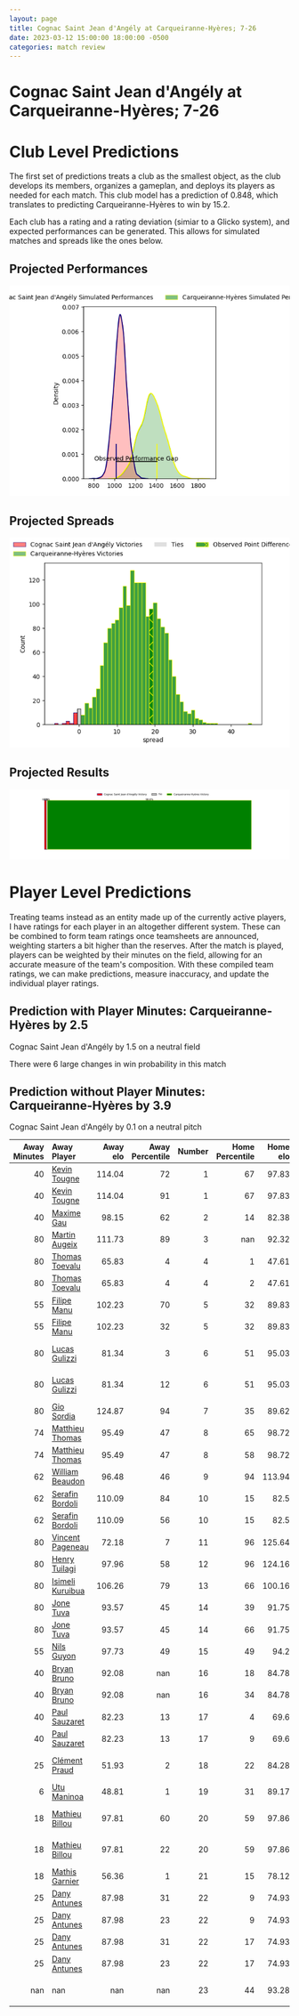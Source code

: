 ```yaml
---  
layout: page  
title: Cognac Saint Jean d'Angély at Carqueiranne-Hyères; 7-26  
date: 2023-03-12 15:00:00 18:00:00 -0500  
categories: match review  
---
```

# Cognac Saint Jean d'Angély at Carqueiranne-Hyères; 7-26

# Club Level Predictions


The first set of predictions treats a club as the smallest object, as the club develops its members, organizes a gameplan, and deploys its players as needed for each match. This club model has a prediction of 0.848, which translates to predicting Carqueiranne-Hyères to win by 15.2.

Each club has a rating and a rating deviation (simiar to a Glicko system), and expected performances can be generated. This allows for simulated matches and spreads like the ones below.
## Projected Performances


![Projected Performances](plots/performances_2023-03-12-Carqueiranne-Hyères-CognacSaintJeand'Angély.png)
## Projected Spreads


![Projected Spreads](plots/spreads_2023-03-12-Carqueiranne-Hyères-CognacSaintJeand'Angély.png)
## Projected Results


![Projected Results](plots/resultbar_2023-03-12-Carqueiranne-Hyères-CognacSaintJeand'Angély.png)
# Player Level Predictions


Treating teams instead as an entity made up of the currently active players, I have ratings for each player in an altogether different system. These can be combined to form team ratings once teamsheets are announced, weighting starters a bit higher than the reserves. After the match is played, players can be weighted by their minutes on the field, allowing for an accurate measure of the team's composition. With these compiled team ratings, we can make predictions, measure inaccuracy, and update the individual player ratings.
## Prediction with Player Minutes: Carqueiranne-Hyères by 2.5


Cognac Saint Jean d'Angély by 1.5 on a neutral field

There were 6 large changes in win probability in this match
## Prediction without Player Minutes: Carqueiranne-Hyères by 3.9


Cognac Saint Jean d'Angély by 0.1 on a neutral pitch



|   Away Minutes | Away Player                                                     |   Away elo |   Away Percentile |   Number |   Home Percentile |   Home elo | Home Player                                                                    |   Home Minutes |
|---------------:|:----------------------------------------------------------------|-----------:|------------------:|---------:|------------------:|-----------:|:-------------------------------------------------------------------------------|---------------:|
|             40 | [Kevin Tougne](..//playerfiles//KevinTougne_cleaned.md)         |     114.04 |                72 |        1 |                67 |      97.83 | [Costel Burtila](..//playerfiles//CostelBurtila_cleaned.md)                    |             54 |
|             40 | [Kevin Tougne](..//playerfiles//KevinTougne_cleaned.md)         |     114.04 |                91 |        1 |                67 |      97.83 | [Costel Burtila](..//playerfiles//CostelBurtila_cleaned.md)                    |             54 |
|             40 | [Maxime Gau](..//playerfiles//MaximeGau_cleaned.md)             |      98.15 |                62 |        2 |                14 |      82.38 | [Michael Tyumenev](..//playerfiles//MichaelTyumenev_cleaned.md)                |             48 |
|             80 | [Martin Augeix](..//playerfiles//MartinAugeix_cleaned.md)       |     111.73 |                89 |        3 |               nan |      92.32 | [Loni Uhila](..//playerfiles//LoniUhila_cleaned.md)                            |             66 |
|             80 | [Thomas Toevalu](..//playerfiles//ThomasToevalu_cleaned.md)     |      65.83 |                 4 |        4 |                 1 |      47.61 | [Lucas Cazac](..//playerfiles//LucasCazac_cleaned.md)                          |             80 |
|             80 | [Thomas Toevalu](..//playerfiles//ThomasToevalu_cleaned.md)     |      65.83 |                 4 |        4 |                 2 |      47.61 | [Lucas Cazac](..//playerfiles//LucasCazac_cleaned.md)                          |             80 |
|             55 | [Filipe Manu](..//playerfiles//FilipeManu_cleaned.md)           |     102.23 |                70 |        5 |                32 |      89.83 | [César Damiani](..//playerfiles//CésarDamiani_cleaned.md)                      |             80 |
|             55 | [Filipe Manu](..//playerfiles//FilipeManu_cleaned.md)           |     102.23 |                32 |        5 |                32 |      89.83 | [César Damiani](..//playerfiles//CésarDamiani_cleaned.md)                      |             80 |
|             80 | [Lucas Gulizzi](..//playerfiles//LucasGulizzi_cleaned.md)       |      81.34 |                 3 |        6 |                51 |      95.03 | [Florian Munoz Rivero](..//playerfiles//FlorianMunozRivero_cleaned.md)         |             55 |
|             80 | [Lucas Gulizzi](..//playerfiles//LucasGulizzi_cleaned.md)       |      81.34 |                12 |        6 |                51 |      95.03 | [Florian Munoz Rivero](..//playerfiles//FlorianMunozRivero_cleaned.md)         |             55 |
|             80 | [Gio Sordia](..//playerfiles//GioSordia_cleaned.md)             |     124.87 |                94 |        7 |                35 |      89.62 | [Alexander Nowicki](..//playerfiles//AlexanderNowicki_cleaned.md)              |             80 |
|             74 | [Matthieu Thomas](..//playerfiles//MatthieuThomas_cleaned.md)   |      95.49 |                47 |        8 |                65 |      98.72 | [André Gorin](..//playerfiles//AndréGorin_cleaned.md)                          |             66 |
|             74 | [Matthieu Thomas](..//playerfiles//MatthieuThomas_cleaned.md)   |      95.49 |                47 |        8 |                58 |      98.72 | [André Gorin](..//playerfiles//AndréGorin_cleaned.md)                          |             66 |
|             62 | [William Beaudon](..//playerfiles//WilliamBeaudon_cleaned.md)   |      96.48 |                46 |        9 |                94 |     113.94 | [Thomas Sonetti](..//playerfiles//ThomasSonetti_cleaned.md)                    |             59 |
|             62 | [Serafin Bordoli](..//playerfiles//SerafinBordoli_cleaned.md)   |     110.09 |                84 |       10 |                15 |      82.5  | [Théo Defrance](..//playerfiles//ThéoDefrance_cleaned.md)                      |             55 |
|             62 | [Serafin Bordoli](..//playerfiles//SerafinBordoli_cleaned.md)   |     110.09 |                56 |       10 |                15 |      82.5  | [Théo Defrance](..//playerfiles//ThéoDefrance_cleaned.md)                      |             55 |
|             80 | [Vincent Pageneau](..//playerfiles//VincentPageneau_cleaned.md) |      72.18 |                 7 |       11 |                96 |     125.64 | [Kalani Robert](..//playerfiles//KalaniRobert_cleaned.md)                      |             80 |
|             80 | [Henry Tuilagi](..//playerfiles//HenryTuilagi_cleaned.md)       |      97.96 |                58 |       12 |                96 |     124.16 | [Romain Leveque](..//playerfiles//RomainLeveque_cleaned.md)                    |             80 |
|             80 | [Isimeli Kuruibua](..//playerfiles//IsimeliKuruibua_cleaned.md) |     106.26 |                79 |       13 |                66 |     100.16 | [Charles Brousse](..//playerfiles//CharlesBrousse_cleaned.md)                  |             68 |
|             80 | [Jone Tuva](..//playerfiles//JoneTuva_cleaned.md)               |      93.57 |                45 |       14 |                39 |      91.75 | [Josselyn Bouchon](..//playerfiles//JosselynBouchon_cleaned.md)                |             80 |
|             80 | [Jone Tuva](..//playerfiles//JoneTuva_cleaned.md)               |      93.57 |                45 |       14 |                66 |      91.75 | [Josselyn Bouchon](..//playerfiles//JosselynBouchon_cleaned.md)                |             80 |
|             55 | [Nils Guyon](..//playerfiles//NilsGuyon_cleaned.md)             |      97.73 |                49 |       15 |                49 |      94.2  | [Ionel Melinte](..//playerfiles//IonelMelinte_cleaned.md)                      |             80 |
|             40 | [Bryan Bruno](..//playerfiles//BryanBruno_cleaned.md)           |      92.08 |               nan |       16 |                18 |      84.78 | [Eli Serra-Miglietti](..//playerfiles//EliSerra-Miglietti_cleaned.md)          |             26 |
|             40 | [Bryan Bruno](..//playerfiles//BryanBruno_cleaned.md)           |      92.08 |               nan |       16 |                34 |      84.78 | [Eli Serra-Miglietti](..//playerfiles//EliSerra-Miglietti_cleaned.md)          |             26 |
|             40 | [Paul Sauzaret](..//playerfiles//PaulSauzaret_cleaned.md)       |      82.23 |                13 |       17 |                 4 |      69.6  | [Yan Tabarot](..//playerfiles//YanTabarot_cleaned.md)                          |             32 |
|             40 | [Paul Sauzaret](..//playerfiles//PaulSauzaret_cleaned.md)       |      82.23 |                13 |       17 |                 9 |      69.6  | [Yan Tabarot](..//playerfiles//YanTabarot_cleaned.md)                          |             32 |
|             25 | [Clément Praud](..//playerfiles//ClémentPraud_cleaned.md)       |      51.93 |                 2 |       18 |                22 |      84.28 | [Jean-Baptiste Reggiardo](..//playerfiles//Jean-BaptisteReggiardo_cleaned.md)  |             14 |
|              6 | [Utu Maninoa](..//playerfiles//UtuManinoa_cleaned.md)           |      48.81 |                 1 |       19 |                31 |      89.17 | [Nicolas Baquer](..//playerfiles//NicolasBaquer_cleaned.md)                    |             25 |
|             18 | [Mathieu Billou](..//playerfiles//MathieuBillou_cleaned.md)     |      97.81 |                60 |       20 |                59 |      97.86 | [Christian Marian Chirica](..//playerfiles//ChristianMarianChirica_cleaned.md) |             14 |
|             18 | [Mathieu Billou](..//playerfiles//MathieuBillou_cleaned.md)     |      97.81 |                22 |       20 |                59 |      97.86 | [Christian Marian Chirica](..//playerfiles//ChristianMarianChirica_cleaned.md) |             14 |
|             18 | [Mathis Garnier](..//playerfiles//MathisGarnier_cleaned.md)     |      56.36 |                 1 |       21 |                15 |      78.12 | [Vincent Alessi](..//playerfiles//VincentAlessi_cleaned.md)                    |             25 |
|             25 | [Dany Antunes](..//playerfiles//DanyAntunes_cleaned.md)         |      87.98 |                31 |       22 |                 9 |      74.93 | [Rémi Dubié](..//playerfiles//RémiDubié_cleaned.md)                            |             21 |
|             25 | [Dany Antunes](..//playerfiles//DanyAntunes_cleaned.md)         |      87.98 |                23 |       22 |                 9 |      74.93 | [Rémi Dubié](..//playerfiles//RémiDubié_cleaned.md)                            |             21 |
|             25 | [Dany Antunes](..//playerfiles//DanyAntunes_cleaned.md)         |      87.98 |                31 |       22 |                17 |      74.93 | [Rémi Dubié](..//playerfiles//RémiDubié_cleaned.md)                            |             21 |
|             25 | [Dany Antunes](..//playerfiles//DanyAntunes_cleaned.md)         |      87.98 |                23 |       22 |                17 |      74.93 | [Rémi Dubié](..//playerfiles//RémiDubié_cleaned.md)                            |             21 |
|            nan | nan                                                             |     nan    |               nan |       23 |                44 |      93.28 | [Dylan Michael Sage](..//playerfiles//DylanMichaelSage_cleaned.md)             |             12 |

